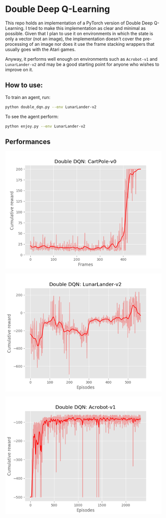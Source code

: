 # Double Deep Q-Learning 

This repo holds an implementation of a PyTorch version of Double Deep Q-Learning. I tried to make this implementation as clear and minimal as possible. 
Given that I plan to use it on environments in which the state is only a vector (not an image), the implementation doesn't cover the pre-processing of an image nor does it use the frame stacking wrappers that usually goes with the Atari games. 

Anyway, it performs well enough on environments such as `Acrobot-v1` and `LunarLander-v2` and may be a good starting point for anyone who wishes to improve on it. 

## How to use: 

To train an agent, run: 

```bash
python double_dqn.py --env LunarLander-v2
```

To see the agent perform: 
```bash
python enjoy.py --env LunarLander-v2
```

## Performances

![CartPole-perf](./runs/CartPole-v0/reward.png)

![LunarLander-perf](./runs/LunarLander-v2/reward.png)

![Acrobot-perf](./runs/Acrobot-v1/reward.png)